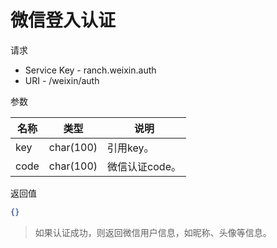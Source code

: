 # 微信登入认证

请求
- Service Key - ranch.weixin.auth
- URI - /weixin/auth

参数

|名称|类型|说明|
|---|---|---|
|key|char(100)|引用key。|
|code|char(100)|微信认证code。|

返回值
```json
{}
```
> 如果认证成功，则返回微信用户信息，如昵称、头像等信息。